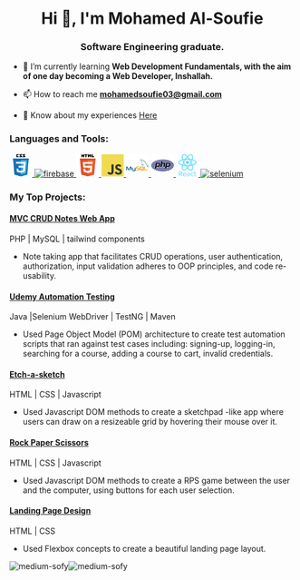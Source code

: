 <h1 align="center">Hi 👋, I'm Mohamed Al-Soufie</h1>
<h3 align="center">Software Engineering graduate.</h3>


- 🌱 I’m currently learning **Web Development Fundamentals, with the aim of one day becoming a Web Developer, Inshallah.**

- 📫 How to reach me **mohamedsoufie03@gmail.com**

- 📄 Know about my experiences [Here](https://drive.google.com/file/d/12_aWriJdyyWTiP-B0BvrrIa29liAGPZG/view?usp=sharing)
<p align="left">
</p>

<h3 align="left">Languages and Tools:</h3>
<p align="left"> <a href="https://www.w3schools.com/css/" target="_blank" rel="noreferrer"> <img src="https://raw.githubusercontent.com/devicons/devicon/master/icons/css3/css3-original-wordmark.svg" alt="css3" width="40" height="40"/> </a> <a href="https://firebase.google.com/" target="_blank" rel="noreferrer"> <img src="https://www.vectorlogo.zone/logos/firebase/firebase-icon.svg" alt="firebase" width="40" height="40"/> </a> <a href="https://www.w3.org/html/" target="_blank" rel="noreferrer"> <img src="https://raw.githubusercontent.com/devicons/devicon/master/icons/html5/html5-original-wordmark.svg" alt="html5" width="40" height="40"/> </a> <a href="https://developer.mozilla.org/en-US/docs/Web/JavaScript" target="_blank" rel="noreferrer"> <img src="https://raw.githubusercontent.com/devicons/devicon/master/icons/javascript/javascript-original.svg" alt="javascript" width="40" height="40"/> </a> <a href="https://www.mysql.com/" target="_blank" rel="noreferrer"> <img src="https://raw.githubusercontent.com/devicons/devicon/master/icons/mysql/mysql-original-wordmark.svg" alt="mysql" width="40" height="40"/> </a> <a href="https://www.php.net" target="_blank" rel="noreferrer"> <img src="https://raw.githubusercontent.com/devicons/devicon/master/icons/php/php-original.svg" alt="php" width="40" height="40"/> </a> <a href="https://reactjs.org/" target="_blank" rel="noreferrer"> <img src="https://raw.githubusercontent.com/devicons/devicon/master/icons/react/react-original-wordmark.svg" alt="react" width="40" height="40"/> </a> <a href="https://www.selenium.dev" target="_blank" rel="noreferrer"> <img src="https://raw.githubusercontent.com/detain/svg-logos/780f25886640cef088af994181646db2f6b1a3f8/svg/selenium-logo.svg" alt="selenium" width="40" height="40"/> </a> </p>

### My Top Projects:
#### [MVC CRUD Notes Web App](https://github.com/medium-sofy/Laracasts-PHP-Practice)
PHP | MySQL | tailwind components
+ Note taking app that facilitates CRUD operations, user
authentication, authorization, input validation
adheres to OOP principles, and code re-usability.

#### [Udemy Automation Testing](https://github.com/medium-sofy/udemy-automation-test) 
Java |Selenium WebDriver | TestNG | Maven
+ Used Page Object Model (POM) architecture to create
test automation scripts that ran against test cases
including: signing-up, logging-in, searching for a
course, adding a course to cart, invalid credentials.

#### [Etch-a-sketch](https://github.com/medium-sofy/etch-a-sketch) 
HTML | CSS | Javascript
+ Used Javascript DOM methods to create a sketchpad
-like app where users can draw on a resizeable grid by
hovering their mouse over it.

#### [Rock Paper Scissors](https://github.com/medium-sofy/rock-paper-scissors) 
HTML | CSS | Javascript
+ Used Javascript DOM methods to create a RPS game
between the user and the computer, using buttons for
each user selection.

#### [Landing Page Design](https://github.com/medium-sofy/landing-page)
HTML | CSS
+ Used Flexbox concepts to create a beautiful landing page
layout.

<div style="display: flex;">
  <img align="center" style="height: 170px;" src="https://github-readme-stats.vercel.app/api/top-langs?username=medium-sofy&show_icons=true&locale=en&layout=compact" alt="medium-sofy" />

<img align="center" style="height: 170px" src="https://github-readme-streak-stats.herokuapp.com/?user=medium-sofy&" alt="medium-sofy" />
</div>

